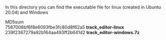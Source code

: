 In this directory you can find the executable file for linux (created in Ubuntu 20.04) and Windows

MD5sum                  
7587006bf6f8e6093fbe3fc80d8f62a5  **track_editor-linux**
239f2387279a92b164aa493ff2b641d2  **track_editor-windows.7z**

